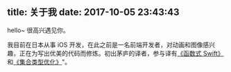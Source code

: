 <!--layout: about-->
title: 关于我
date: 2017-10-05 23:43:43
---

hello~ 很高兴遇见你。

我目前在日本从事 iOS 开发，在此之前是一名前端开发者，对动画和图像感兴趣，正在为写出优美的代码而修炼。初出茅庐的译者，参与译有[《函数式 Swift》](https://objccn.io/products/functional-swift/)和[《集合类型优化》](https://objccn.io/products/optimizing-collections/)"。


